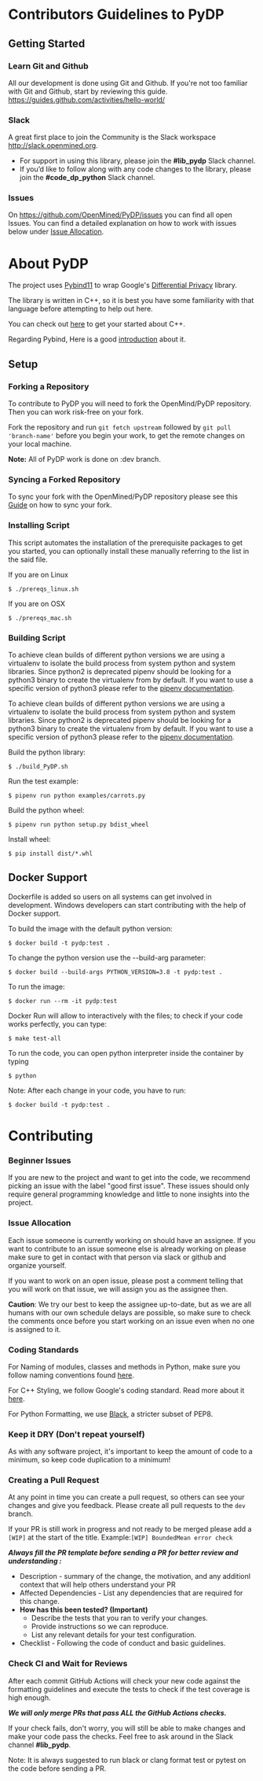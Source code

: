 # Contributors Guidelines to PyDP

## Getting Started

### Learn Git and Github

All our development is done using Git and Github. If you're not too familiar with Git and Github, start by reviewing this guide. <https://guides.github.com/activities/hello-world/>

### Slack

A great first place to join the Community is the Slack workspace <http://slack.openmined.org>.
- For support in using this library, please join the **#lib_pydp** Slack channel. 
- If you’d like to follow along with any code changes to the library, please join the **#code_dp_python** Slack channel.

### Issues

On <https://github.com/OpenMined/PyDP/issues> you can find all open Issues. You can find a detailed explanation on how to work with issues below under [Issue Allocation](#issue-allocation).


# About PyDP

The project uses [Pybind11](http://pybind11.readthedocs.io) to wrap Google's [Differential Privacy](https://github.com/google/differential-privacy) library.

The library is written in C++, so it is best you have some familiarity with that language before attempting to help out here.

You can check out [here](https://www.learncpp.com/) to get your started about C++.

Regarding Pybind, Here is a good [introduction](https://www.youtube.com/watch?v=jQedHfF1Jfw) about it.


## Setup

### Forking a Repository

To contribute to PyDP you will need to fork the OpenMind/PyDP repository.
Then you can work risk-free on your fork.

Fork the repository and run `git fetch upstream` followed by `git pull 'branch-name'` before you begin your work, to get the remote changes on your local machine.

**Note:** All of PyDP work is done on :dev branch.

### Syncing a Forked Repository

To sync your fork with the OpenMined/PyDP repository please see this [Guide](https://help.github.com/articles/syncing-a-fork/) on how to sync your fork.

### Installing Script

This script automates the installation of the prerequisite packages to get you started, you can optionally install these manually referring to the list in the said file.

If you are on Linux

```
$ ./prereqs_linux.sh  

```
If you are on OSX

```
$ ./prereqs_mac.sh
```

### Building Script

To achieve clean builds of different python versions we are using a virtualenv to isolate
the build process from system python and system libraries. Since python2 is deprecated
pipenv should be looking for a python3 binary to create the virtualenv from by default.
If you want to use a specific version of python3 please refer to the
[pipenv documentation](https://pipenv-fork.readthedocs.io/en/latest/).

To achieve clean builds of different python versions we are using a virtualenv to isolate
the build process from system python and system libraries. Since python2 is deprecated
pipenv should be looking for a python3 binary to create the virtualenv from by default.
If you want to use a specific version of python3 please refer to the
[pipenv documentation](https://pipenv-fork.readthedocs.io/en/latest/).

Build the python library:

```
$ ./build_PyDP.sh
```

Run the test example:
```
$ pipenv run python examples/carrots.py
```

Build the python wheel:

```
$ pipenv run python setup.py bdist_wheel
```

Install wheel:

```
$ pip install dist/*.whl
```

## Docker Support

Dockerfile is added so users on all systems can get involved in development.
Windows developers can start contributing with the help of Docker support.

To build the image with the default python version:

```
$ docker build -t pydp:test .
```

To change the python version use the --build-arg parameter:

```
$ docker build --build-args PYTHON_VERSION=3.8 -t pydp:test .
```

To run the image:

```
$ docker run --rm -it pydp:test
```

Docker Run will allow to interactively with the files; to check if your code works
perfectly, you can type:

```
$ make test-all
```

To run the code, you can open python interpreter inside the container by typing

```
$ python
```

Note: After each change in your code, you have to run:

```
$ docker build -t pydp:test .
```

# Contributing

### Beginner Issues

If you are new to the project and want to get into the code, we recommend picking an issue with the label "good first issue". These issues should only require general programming knowledge and little to none insights into the project.

### Issue Allocation

Each issue someone is currently working on should have an assignee. If you want to contribute to an issue someone else is already working on please make sure to get in contact with that person via slack or github and organize yourself.

If you want to work on an open issue, please post a comment telling that you will work on that issue, we will assign you as the assignee then.

**Caution**: We try our best to keep the assignee up-to-date, but as we are all humans with our own schedule delays are possible, so make sure to check the comments once before you start working on an issue even when no one is assigned to it.

### Coding Standards

For Naming of modules, classes and methods in Python, make sure you follow naming
conventions found
[here](https://visualgit.readthedocs.io/en/latest/pages/naming_convention.html).

For C++ Styling, we follow Google's coding standard. Read more about it
[here](./.clang-format).

For Python Formatting, we use
[Black](https://black.readthedocs.io/en/stable/the_black_code_style.html),
a stricter subset of PEP8.

### Keep it DRY (Don't repeat yourself)

As with any software project, it's important to keep the amount of code to a minimum, so keep code duplication to a minimum!

### Creating a Pull Request

At any point in time you can create a pull request, so others can see your changes and give you feedback.
Please create all pull requests to the `dev` branch.

If your PR is still work in progress and not ready to be merged please add a `[WIP]` at the start of the title.
Example:`[WIP] BoundedMean error check`

***Always fill the PR template before sending a PR for better review and understanding :***
- Description - summary of the change, the motivation, and any additionl context that will help others understand your PR
- Affected Dependencies - List any dependencies that are required for this change.
- **How has this been tested? (Important)**
   - Describe the tests that you ran to verify your changes.
   - Provide instructions so we can reproduce.
   - List any relevant details for your test configuration.
- Checklist - Following the code of conduct and basic guidelines.


### Check CI and Wait for Reviews

After each commit GitHub Actions will check your new code against the formatting guidelines and execute the tests to check if the test coverage is high enough.

***We will only merge PRs that pass ALL the GitHub Actions checks.***

If your check fails, don't worry, you will still be able to make changes and make your code pass the checks. Feel free to ask around in the Slack channel **#lib_pydp**.

Note: It is always suggested to run black or clang format test or pytest on the code before sending a PR.
